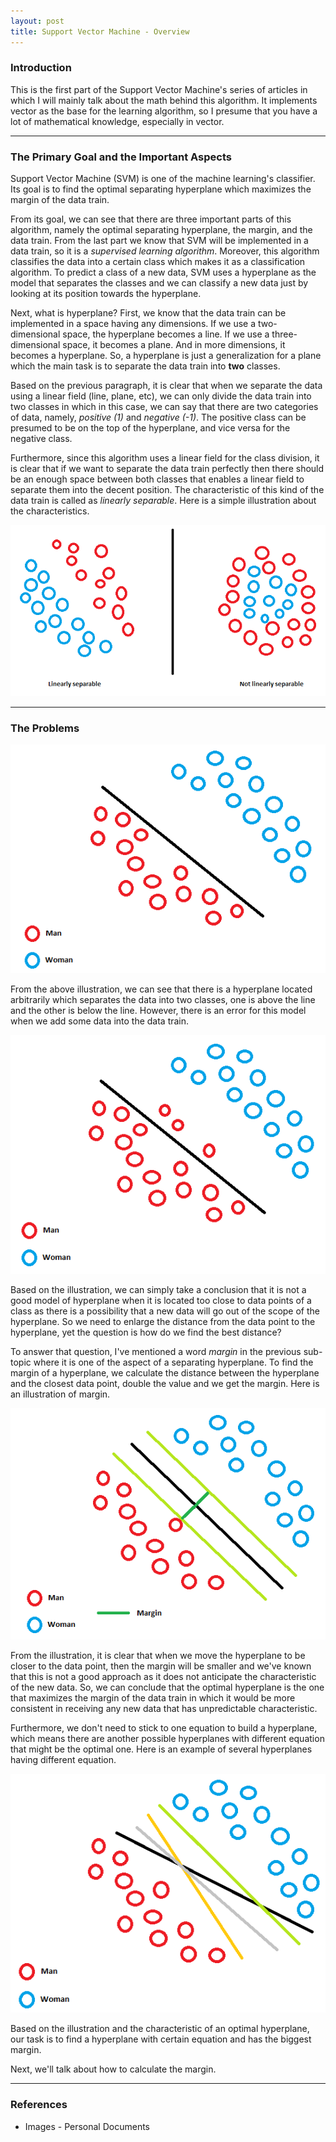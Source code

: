 ```yaml
---
layout: post
title: Support Vector Machine - Overview
---
```


### Introduction

This is the first part of the Support Vector Machine's series of articles in which I will mainly talk about the math behind this algorithm. It implements vector as the base for the learning algorithm, so I presume that you have a lot of mathematical knowledge, especially in vector.

-----

### The Primary Goal and the Important Aspects

Support Vector Machine (SVM) is one of the machine learning's classifier. Its goal is to find the optimal separating hyperplane which maximizes the margin of the data train.

From its goal, we can see that there are three important parts of this algorithm, namely the optimal separating hyperplane, the margin, and the data train. From the last part we know that SVM will be implemented in a data train, so it is a _supervised learning algorithm_. Moreover, this algorithm classifies the data into a certain class which makes it as a classification algorithm. To predict a class of a new data, SVM uses a hyperplane as the model that separates the classes and we can classify a new data just by looking at its position towards the hyperplane.

Next, what is hyperplane? First, we know that the data train can be implemented in a space having any dimensions. If we use a two-dimensional space, the hyperplane becomes a line. If we use a three-dimensional space, it becomes a plane. And in more dimensions, it becomes a hyperplane. So, a hyperplane is just a generalization for a plane which the main task is to separate the data train into **two** classes.

Based on the previous paragraph, it is clear that when we separate the data using a linear field (line, plane, etc), we can only divide the data train into two classes in which in this case, we can say that there are two categories of data, namely, _positive (1)_ and _negative (-1)_. The positive class can be presumed to be on the top of the hyperplane, and vice versa for the negative class.

Furthermore, since this algorithm uses a linear field for the class division, it is clear that if we want to separate the data train perfectly then there should be an enough space between both classes that enables a linear field to separate them into the decent position. The characteristic of this kind of the data train is called as _linearly separable_. Here is a simple illustration about the characteristics.

<img src="https://github.com/albertusk95/albertusk95.github.io/blob/master/public/img_ml/svm0_part1_0.png?raw=true" alt="Linearly and Not linearly separable" />

-----

### The Problems

<img src="https://github.com/albertusk95/albertusk95.github.io/blob/master/public/img_ml/svm0_part1_1.png?raw=true" alt="A hyperplane separating the data train normally" />

From the above illustration, we can see that there is a hyperplane located arbitrarily which separates the data into two classes, one is above the line and the other is below the line. However, there is an error for this model when we add some data into the data train.

<img src="https://github.com/albertusk95/albertusk95.github.io/blob/master/public/img_ml/svm0_part1_2.png?raw=true" alt="Inaccuracy of the hyperplane" />

Based on the illustration, we can simply take a conclusion that it is not a good model of hyperplane when it is located too close to data points of a class as there is a possibility that a new data will go out of the scope of the hyperplane. So we need to enlarge the distance from the data point to the hyperplane, yet the question is how do we find the best distance? 

To answer that question, I've mentioned a word _margin_ in the previous sub-topic where it is one of the aspect of a separating hyperplane. To find the margin of a hyperplane, we calculate the distance between the hyperplane and the closest data point, double the value and we get the margin. Here is an illustration of margin.

<img src="https://github.com/albertusk95/albertusk95.github.io/blob/master/public/img_ml/svm0_part1_3.png?raw=true" alt="Margin" />

From the illustration, it is clear that when we move the hyperplane to be closer to the data point, then the margin will be smaller and we've known that this is not a good approach as it does not anticipate the characteristic of the new data. So, we can conclude that the optimal hyperplane is the one that maximizes the margin of the data train in which it would be more consistent in receiving any new data that has unpredictable characteristic. 

Furthermore, we don't need to stick to one equation to build a hyperplane, which means there are another possible hyperplanes with different equation that might be the optimal one. Here is an example of several hyperplanes having different equation.

<img src="https://github.com/albertusk95/albertusk95.github.io/blob/master/public/img_ml/svm0_part1_4.png?raw=true" alt="Hyperplanes having different equation" />

Based on the illustration and the characteristic of an optimal hyperplane, our task is to find a hyperplane with certain equation and has the biggest margin.

Next, we'll talk about how to calculate the margin. 

-----

### References

<ul>
	<li>Images - Personal Documents</li>
</ul>